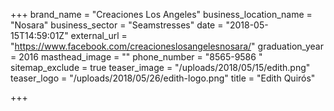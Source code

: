 +++
brand_name = "Creaciones Los Angeles"
business_location_name = "Nosara"
business_sector = "Seamstresses"
date = "2018-05-15T14:59:01Z"
external_url = "https://www.facebook.com/creacioneslosangelesnosara/"
graduation_year = 2016
masthead_image = ""
phone_number = "8565-9586 "
sitemap_exclude = true
teaser_image = "/uploads/2018/05/15/edith.png"
teaser_logo = "/uploads/2018/05/26/edith-logo.png"
title = "Edith Quirós"

+++
